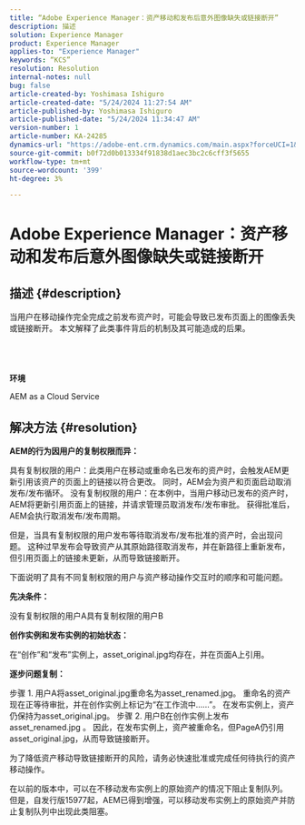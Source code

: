 ```yaml
---
title: “Adobe Experience Manager：资产移动和发布后意外图像缺失或链接断开”
description: 描述
solution: Experience Manager
product: Experience Manager
applies-to: "Experience Manager"
keywords: “KCS”
resolution: Resolution
internal-notes: null
bug: false
article-created-by: Yoshimasa Ishiguro
article-created-date: "5/24/2024 11:27:54 AM"
article-published-by: Yoshimasa Ishiguro
article-published-date: "5/24/2024 11:34:47 AM"
version-number: 1
article-number: KA-24285
dynamics-url: "https://adobe-ent.crm.dynamics.com/main.aspx?forceUCI=1&pagetype=entityrecord&etn=knowledgearticle&id=058dd2a2-c019-ef11-9f89-6045bd0298d4"
source-git-commit: b0f72d0b013334f91838d1aec3bc2c6cff3f5655
workflow-type: tm+mt
source-wordcount: '399'
ht-degree: 3%

---
```


# Adobe Experience Manager：资产移动和发布后意外图像缺失或链接断开

## 描述 {#description}

当用户在移动操作完全完成之前发布资产时，可能会导致已发布页面上的图像丢失或链接断开。 本文解释了此类事件背后的机制及其可能造成的后果。<br><br> <br><br><br>
<b>环境</b>

AEM as a Cloud Service


## 解决方法 {#resolution}


<b>AEM的行为因用户的复制权限而异：</b>

具有复制权限的用户：此类用户在移动或重命名已发布的资产时，会触发AEM更新引用该资产的页面上的链接以符合更改。 同时，AEM会为资产和页面启动取消发布/发布循环。
没有复制权限的用户：在本例中，当用户移动已发布的资产时，AEM将更新引用页面上的链接，并请求管理员取消发布/发布审批。 获得批准后，AEM会执行取消发布/发布周期。

但是，当具有复制权限的用户发布等待取消发布/发布批准的资产时，会出现问题。 这种过早发布会导致资产从其原始路径取消发布，并在新路径上重新发布，但引用页面上的链接未更新，从而导致链接断开。

下面说明了具有不同复制权限的用户与资产移动操作交互时的顺序和可能问题。

<b>先决条件：</b>

没有复制权限的用户A具有复制权限的用户B

<b>创作实例和发布实例的初始状态：</b>

在“创作”和“发布”实例上，asset_original.jpg均存在，并在页面A上引用。

<b>逐步问题复制：</b>

步骤 1. 用户A将asset_original.jpg重命名为asset_renamed.jpg。 重命名的资产现在正等待审批，并在创作实例上标记为“在工作流中……”。 在发布实例上，资产仍保持为asset_original.jpg。
步骤 2. 用户B在创作实例上发布asset_renamed.jpg 。 因此，在发布实例上，资产被重命名，但PageA仍引用asset_original.jpg，从而导致链接断开。

为了降低资产移动导致链接断开的风险，请务必快速批准或完成任何待执行的资产移动操作。

在以前的版本中，可以在不移动发布实例上的原始资产的情况下阻止复制队列。 但是，自发行版15977起，AEM已得到增强，可以移动发布实例上的原始资产并防止复制队列中出现此类阻塞。
